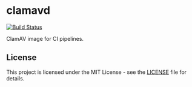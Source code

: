 # clamavd

[![Build Status](https://drone.owncloud.com/api/badges/owncloud-ci/clamavd/status.svg)](https://drone.owncloud.com/owncloud-ci/clamavd)

ClamAV image for CI pipelines.

## License

This project is licensed under the MIT License - see the [LICENSE](LICENSE) file for details.
